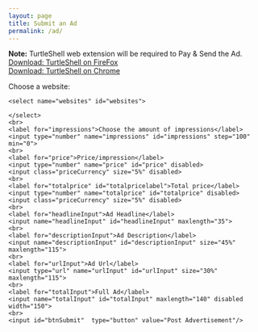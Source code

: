 ```yaml
---
layout: page
title: Submit an Ad
permalink: /ad/
---
```

**Note:** TurtleShell web extension will be required to Pay & Send the Ad.<br>
<a href="https://addons.mozilla.org/en-US/firefox/addon/turtleshell">Download: TurtleShell on FireFox</a><br>
<a href="https://chrome.google.com/webstore/detail/turtleshell/billhkeiifjfbbkmmfpcpchikbajnfje">Download: TurtleShell on Chrome</a>

<html lang="en">
<head>
    <meta charset="UTF-8">
    <title>Create an add</title>
    <script type="text/javascript" src="https://ajax.googleapis.com/ajax/libs/jquery/1.7.1/jquery.min.js"></script>
    <script src="process.js"></script>
</head>
<body>
<form>
    <label for="websites">Choose a website:</label>

    <select name="websites" id="websites">

    </select>
    <br>
    <label for="impressions">Choose the amount of impressions</label>
    <input type="number" name="impressions" id="impressions" step="100" min="0">
    <br>
    <label for="price">Price/impression</label>
    <input type="number" name="price" id="price" disabled>
    <input class="priceCurrency" size="5%" disabled>
    <br>
    <label for="totalprice" id="totalpricelabel">Total price</label>
    <input type="number" name="totalprice" id="totalprice" disabled>
    <input class="priceCurrency" size="5%" disabled>
    <br>
    <label for="headlineInput">Ad Headline</label>
    <input name="headlineInput" id="headlineInput" maxlength="35">
    <br>
    <label for="descriptionInput">Ad Description</label>
    <input name="descriptionInput" id="descriptionInput" size="45%" maxlength="115">
    <br>
    <label for="urlInput">Ad Url</label>
    <input type="url" name="urlInput" id="urlInput" size="30%" maxlength="115">
    <br>
    <label for="totalInput">Full Ad</label>
    <input name="totalInput" id="totalInput" maxlength="140" disabled width="150">
    <br>
    <input id="btnSubmit"  type="button" value="Post Advertisement"/>
</form>
</body>
</html>
